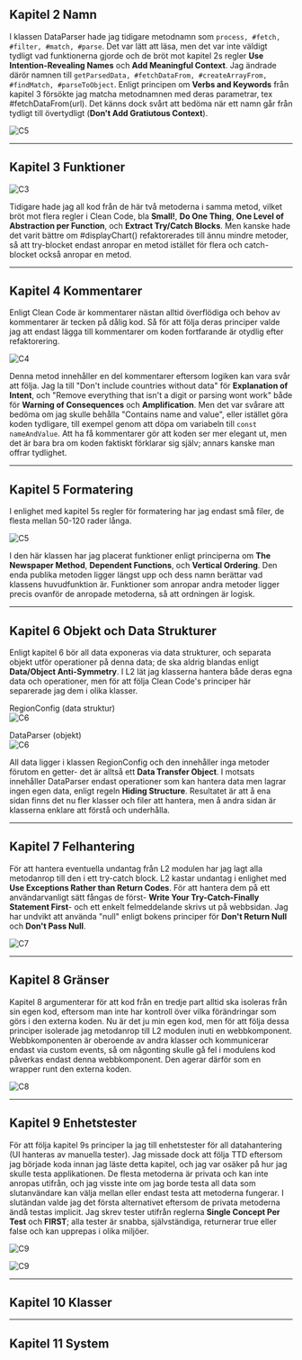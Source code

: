 <!-- Screenshots från kod för varje kapitel! -->
## Kapitel 2 Namn
I klassen DataParser hade jag tidigare metodnamn som ```process, #fetch, #filter, #match, #parse```. Det var lätt att läsa, men det var inte väldigt tydligt vad funktionerna gjorde och de bröt mot kapitel 2s regler **Use Intention-Revealing Names** och **Add Meaningful Context**. Jag ändrade därör namnen till ```getParsedData, #fetchDataFrom, #createArrayFrom, #findMatch, #parseToObject```. Enligt principen om **Verbs and Keywords** från kapitel 3 försökte jag matcha metodnamnen med deras parametrar, tex #fetchDataFrom(url). Det känns dock svårt att bedöma när ett namn går från tydligt till övertydligt (**Don't Add Gratiutous Context**).
  
![C5](/images/code/chapter5.png)
  
---
## Kapitel 3 Funktioner
![C3](/images/code/chapter3.png)
  
Tidigare hade jag all kod från de här två metoderna i samma metod, vilket bröt mot flera regler i Clean Code, bla **Small!**, **Do One Thing**, **One Level of Abstraction per Function**, och **Extract Try/Catch Blocks**. Men kanske hade det varit bättre om #displayChart() refaktorerades till ännu mindre metoder, så att try-blocket endast anropar en metod istället för flera och catch-blocket också anropar en metod.

---
## Kapitel 4 Kommentarer
Enligt Clean Code är kommentarer nästan alltid överflödiga och behov av kommentarer är tecken på dålig kod. Så för att följa deras principer valde jag att endast lägga till kommentarer om koden fortfarande är otydlig efter refaktorering.
  
![C4](/images/code/chapter4.png)

Denna metod innehåller en del kommentarer eftersom logiken kan vara svår att följa. Jag la till "Don't include countries without data" för **Explanation of Intent**, och "Remove everything that isn't a digit or parsing wont work" både för **Warning of Consequences** och **Amplification**. Men det var svårare att bedöma om jag skulle behålla "Contains name and value", eller istället göra koden tydligare, till exempel genom att döpa om variabeln till ```const nameAndValue```. Att ha få kommentarer gör att koden ser mer elegant ut, men det är bara bra om koden faktiskt förklarar sig själv; annars kanske man offrar tydlighet.

---
## Kapitel 5 Formatering
I enlighet med kapitel 5s regler för formatering har jag endast små filer, de flesta mellan 50-120 rader långa. 
  
![C5](/images/code/chapter5.png)  
  
I den här klassen har jag placerat funktioner enligt principerna om **The Newspaper Method**, **Dependent Functions**, och **Vertical Ordering**. Den enda publika metoden ligger längst upp och dess namn berättar vad klassens huvudfunktion är. Funktioner som anropar andra metoder ligger precis ovanför de anropade metoderna, så att ordningen är logisk.

---
## Kapitel 6 Objekt och Data Strukturer
Enligt kapitel 6 bör all data exponeras via data strukturer, och separata objekt utför operationer på denna data; de ska aldrig blandas enligt **Data/Object Anti-Symmetry**. I L2 lät jag klasserna hantera både deras egna data och operationer, men för att följa Clean Code's principer här separerade jag dem i olika klasser.  
  
RegionConfig (data struktur)  
![C6](/images/code/chapter6.png)  
  
DataParser (objekt)  
![C6](/images/code/chapter6_2.png)
   
All data ligger i klassen RegionConfig och den innehåller inga metoder förutom en getter- det är alltså ett **Data Transfer Object**. I motsats innehåller DataParser endast operationer som kan hantera data men lagrar ingen egen data, enligt regeln **Hiding Structure**. Resultatet är att å ena sidan finns det nu fler klasser och filer att hantera, men å andra sidan är klasserna enklare att förstå och underhålla.

---
## Kapitel 7 Felhantering
För att hantera eventuella undantag från L2 modulen har jag lagt alla metodanrop till den i ett try-catch block. L2 kastar undantag i enlighet med **Use Exceptions Rather than Return Codes**. För att hantera dem på ett användarvanligt sätt fångas de först- **Write Your Try-Catch-Finally Statement First**- och ett enkelt felmeddelande skrivs ut på webbsidan. Jag har undvikt att använda "null" enligt bokens principer för **Don't Return Null** och **Don't Pass Null**.  
  
![C7](/images/code/chapter7.png)

---
## Kapitel 8 Gränser
Kapitel 8 argumenterar för att kod från en tredje part alltid ska isoleras från sin egen kod, eftersom man inte har kontroll över vilka förändringar som görs i den externa koden. Nu är det ju min egen kod, men för att följa dessa principer isolerade jag metodanrop till L2 modulen inuti en webbkomponent. Webbkomponenten är oberoende av andra klasser och kommunicerar endast via custom events, så om någonting skulle gå fel i modulens kod påverkas endast denna webbkomponent. Den agerar därför som en wrapper runt den externa koden.
  
![C8](/images/code/chapter8.png)
  
---
## Kapitel 9 Enhetstester
För att följa kapitel 9s principer la jag till enhetstester för all datahantering (UI hanteras av manuella tester). Jag missade dock att följa TTD eftersom jag började koda innan jag läste detta kapitel, och jag var osäker på hur jag skulle testa applikationen. De flesta metoderna är privata och kan inte anropas utifrån, och jag visste inte om jag borde testa all data som slutanvändare kan välja mellan eller endast testa att metoderna fungerar. I slutändan valde jag det första alternativet eftersom de privata metoderna ändå testas implicit. Jag skrev tester utifrån reglerna **Single Concept Per Test** och **FIRST**; alla tester är snabba, självständiga, returnerar true eller false och kan upprepas i olika miljöer.

![C9](/images/code/chapter9.png)  
  
![C9](/images/code/chapter9_2.png)

---
## Kapitel 10 Klasser


---
## Kapitel 11 System